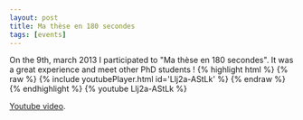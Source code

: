 ```yaml
---
layout: post
title: Ma thèse en 180 secondes
tags: [events]
---
```


On the 9th, march 2013 I participated to "Ma thèse en 180 secondes". It was a great experience and meet other PhD students ! 
{% highlight html %} {% raw %} {% include youtubePlayer.html id='Llj2a-AStLk' %} {% endraw %} {% endhighlight %}
{% youtube Llj2a-AStLk %}


[Youtube video](https://www.youtube.com/watch?v=Llj2a-AStLk).
